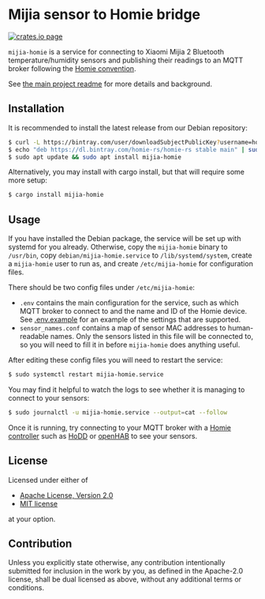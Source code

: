 # Mijia sensor to Homie bridge

[![crates.io page](https://img.shields.io/crates/v/mijia-homie.svg)](https://crates.io/crates/mijia-homie)

`mijia-homie` is a service for connecting to Xiaomi Mijia 2 Bluetooth temperature/humidity sensors and publishing their readings to an MQTT broker following the [Homie convention](https://homieiot.github.io/).

See [the main project readme](https://github.com/alsuren/mijia-homie#readme) for more details and background.

## Installation

It is recommended to install the latest release from our Debian repository:

```sh
$ curl -L https://bintray.com/user/downloadSubjectPublicKey?username=homie-rs | sudo apt-key add -
$ echo "deb https://dl.bintray.com/homie-rs/homie-rs stable main" | sudo tee /etc/apt/sources.list.d/homie-rs.list
$ sudo apt update && sudo apt install mijia-homie
```

Alternatively, you may install with cargo install, but that will require some more setup:

```sh
$ cargo install mijia-homie
```

## Usage

If you have installed the Debian package, the service will be set up with systemd for you already. Otherwise, copy the `mijia-homie` binary to `/usr/bin`, copy `debian/mijia-homie.service` to `/lib/systemd/system`, create a `mijia-homie` user to run as, and create `/etc/mijia-homie` for configuration files.

There should be two config files under `/etc/mijia-homie`:

- `.env` contains the main configuration for the service, such as which MQTT broker to connect to and the name and ID of the Homie device. See [.env.example](.env.example) for an example of the settings that are supported.
- `sensor_names.conf` contains a map of sensor MAC addresses to human-readable names. Only the sensors listed in this file will be connected to, so you will need to fill it in before `mijia-homie` does anything useful.

After editing these config files you will need to restart the service:

```sh
$ sudo systemctl restart mijia-homie.service
```

You may find it helpful to watch the logs to see whether it is managing to connect to your sensors:

```sh
$ sudo journalctl -u mijia-homie.service --output=cat --follow
```

Once it is running, try connecting to your MQTT broker with a [Homie controller](https://homieiot.github.io/implementations/#controller) such as [HoDD](https://rroemhild.github.io/hodd/) or [openHAB](https://www.openhab.org/) to see your sensors.

## License

Licensed under either of

- [Apache License, Version 2.0](http://www.apache.org/licenses/LICENSE-2.0)
- [MIT license](http://opensource.org/licenses/MIT)

at your option.

## Contribution

Unless you explicitly state otherwise, any contribution intentionally submitted
for inclusion in the work by you, as defined in the Apache-2.0 license, shall be
dual licensed as above, without any additional terms or conditions.
